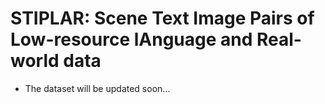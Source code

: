 # STIPLAR: Scene Text Image Pairs of Low-resource lAnguage and Real-world data

- The dataset will be updated soon...

